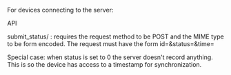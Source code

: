 For devices connecting to the server:

API

submit_status/ : requires the request method to be POST and the MIME type to be form encoded.
The request must have the form id=<integer>&status=<integer>&time=<unixtime>

Special case: when status is set to 0 the server doesn't record anything. This is so the device
has access to a timestamp for synchronization.